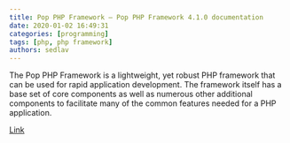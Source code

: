 ```yaml
---
title: Pop PHP Framework — Pop PHP Framework 4.1.0 documentation
date: 2020-01-02 16:49:31
categories: [programming]
tags: [php, php framework]
authors: sedlav
---
```


The Pop PHP Framework is a lightweight, yet robust PHP framework that can be used for rapid application development. The framework itself has a base set of core components as well as numerous other additional components to facilitate many of the common features needed for a PHP application.

[Link](http://docs.popphp.org/en/latest/index.html)
